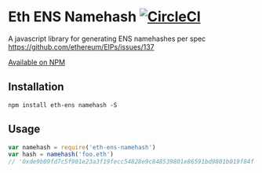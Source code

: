 # Eth ENS Namehash [![CircleCI](https://circleci.com/gh/flyswatter/eth-ens-namehash.svg?style=svg)](https://circleci.com/gh/flyswatter/eth-ens-namehash)

A javascript library for generating ENS namehashes per spec https://github.com/ethereum/EIPs/issues/137

[Available on NPM](https://www.npmjs.com/package/eth-ens-namehash)

## Installation

`npm install eth-ens namehash -S`

## Usage

```javascript
var namehash = require('eth-ens-namehash')
var hash = namehash('foo.eth')
// '0xde9b09fd7c5f901e23a3f19fecc54828e9c848539801e86591bd9801b019f84f'
```
